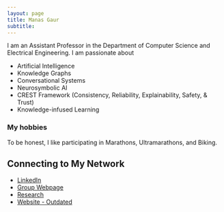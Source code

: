 ```yaml
---
layout: page
title: Manas Gaur
subtitle: 
---
```


I am an Assistant Professor in the Department of Computer Science and Electrical Engineering. 
I am passionate about

- Artificial Intelligence
- Knowledge Graphs
- Conversational Systems
- Neurosymbolic AI
- CREST Framework (Consistency, Reliability, Explainability, Safety, & Trust)
- Knowledge-infused Learning


### My hobbies

To be honest, I like participating in Marathons, Ultramarathons, and Biking. 

## Connecting to My Network

- [LinkedIn](https://www.linkedin.com/in/manasgaur/)
- [Group Webpage](https://www.linkedin.com/company/kai2)
- [Research](https://scholar.google.com/citations?user=VJ8ZdCEAAAAJ&hl=en&oi=ao)
- [Website - Outdated](https://manasgaur.github.io/)
